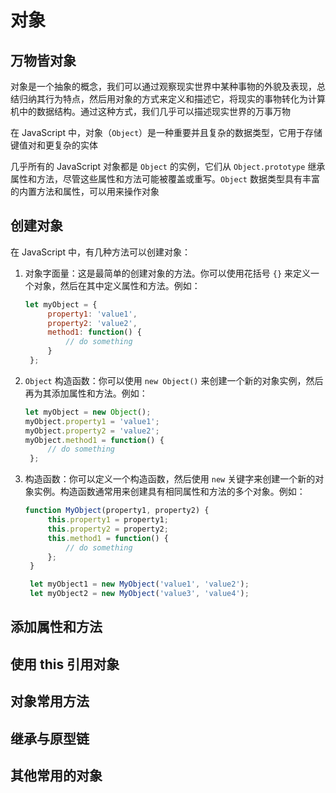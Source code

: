 # 对象
## 万物皆对象
对象是一个抽象的概念，我们可以通过观察现实世界中某种事物的外貌及表现，总结归纳其行为特点，然后用对象的方式来定义和描述它，将现实的事物转化为计算机中的数据结构。通过这种方式，我们几乎可以描述现实世界的万事万物

在 JavaScript 中，对象（`Object`）是一种重要并且复杂的数据类型，它用于存储键值对和更复杂的实体   

几乎所有的 JavaScript 对象都是 `Object` 的实例，它们从 `Object.prototype` 继承属性和方法，尽管这些属性和方法可能被覆盖或重写。`Object` 数据类型具有丰富的内置方法和属性，可以用来操作对象

## 创建对象
在 JavaScript 中，有几种方法可以创建对象：
1. 对象字面量：这是最简单的创建对象的方法。你可以使用花括号 `{}` 来定义一个对象，然后在其中定义属性和方法。例如：
   ```js
   let myObject = {
        property1: 'value1',
        property2: 'value2',
        method1: function() {
            // do something
        }
    };
   ```
2. `Object` 构造函数：你可以使用 `new Object()` 来创建一个新的对象实例，然后再为其添加属性和方法。例如：
   ```js
   let myObject = new Object();
   myObject.property1 = 'value1';
   myObject.property2 = 'value2';
   myObject.method1 = function() {
        // do something
    };
   ```
3. 构造函数：你可以定义一个构造函数，然后使用 `new` 关键字来创建一个新的对象实例。构造函数通常用来创建具有相同属性和方法的多个对象。例如：
   ```js
   function MyObject(property1, property2) {
        this.property1 = property1;
        this.property2 = property2;
        this.method1 = function() {
            // do something
        };
    }

    let myObject1 = new MyObject('value1', 'value2');
    let myObject2 = new MyObject('value3', 'value4');
   ```   


## 添加属性和方法




## 使用 this 引用对象



## 对象常用方法



## 继承与原型链



## 其他常用的对象